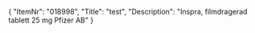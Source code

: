 {
  "ItemNr": "018998",
  "Title": "test",
  "Description": "Inspra, filmdragerad tablett 25 mg Pfizer AB"
}
